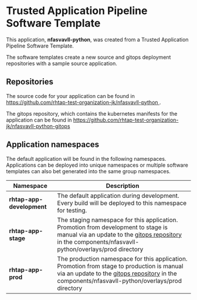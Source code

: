 # Trusted Application Pipeline Software Template

This application, **nfasvavll-python**, was created from a Trusted Application Pipeline Software Template.

The software templates create a new source and gitops deployment repositories with a sample source application. 

## Repositories

The source code for your application can be found in [https://github.com/rhtap-test-organization-jk/nfasvavll-python ](https://github.com/rhtap-test-organization-jk/nfasvavll-python ).
 
The gitops repository, which contains the kubernetes manifests for the application can be found in 
[https://github.com/rhtap-test-organization-jk/nfasvavll-python-gitops ](https://github.com/rhtap-test-organization-jk/nfasvavll-python-gitops ) 

## Application namespaces 

The default application will be found in the following namespaces. Applications can be deployed into unique namespaces or multiple software templates can also bet generated into the same group namespaces.  

|  Namespace   |  Description   |  
| -------- | -------- |   
| **rhtap-app-development** | The default application during development. Every build will be deployed to this namespace for testing. | 
| **rhtap-app-stage** | The staging namespace for this application. Promotion from development to stage is manual via an update to the [gitops repository](https://github.com/rhtap-test-organization-jk/nfasvavll-python-gitops ) in the components/nfasvavll-python/overlays/prod directory |  
| **rhtap-app-prod** | The production namespace for this application. Promotion from stage to production is manual via an update to the [gitops repository](https://github.com/rhtap-test-organization-jk/nfasvavll-python-gitops ) in the components/nfasvavll-python/overlays/prod directory | 